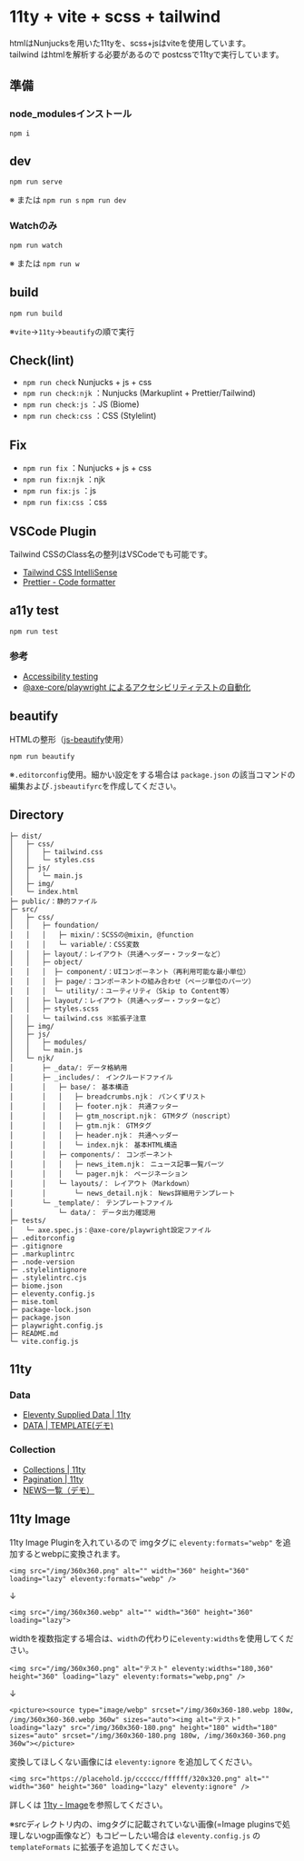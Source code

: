 # 11ty + vite + scss + tailwind
htmlはNunjucksを用いた11tyを、scss+jsはviteを使用しています。  
tailwind はhtmlを解析する必要があるので postcssで11tyで実行しています。  

## 準備
### node_modulesインストール
```
npm i
```

## dev
```
npm run serve
```
※ または `npm run s` `npm run dev`

### Watchのみ
```
npm run watch
```
※ または `npm run w`

## build
```
npm run build
```
※`vite`→`11ty`→`beautify`の順で実行


## Check(lint)
- `npm run check` Nunjucks + js + css
- `npm run check:njk` ：Nunjucks (Markuplint + Prettier/Tailwind)
- `npm run check:js` ：JS (Biome)
- `npm run check:css` ：CSS (Stylelint)

## Fix
- `npm run fix` ：Nunjucks + js + css
- `npm run fix:njk` ：njk
- `npm run fix:js` ：js
- `npm run fix:css` ：css

## VSCode Plugin
Tailwind CSSのClass名の整列はVSCodeでも可能です。

- [Tailwind CSS IntelliSense](https://marketplace.visualstudio.com/items?itemName=bradlc.vscode-tailwindcss)
- [Prettier - Code formatter](https://marketplace.visualstudio.com/items?itemName=esbenp.prettier-vscode)

## a11y test
```
npm run test
```
### 参考
- [Accessibility testing](https://playwright.dev/docs/accessibility-testing)
- [@axe-core/playwright によるアクセシビリティテストの自動化](https://azukiazusa.dev/blog/axe-core-playwright/)

## beautify
HTMLの整形（[js-beautify](https://github.com/beautify-web/js-beautify)使用）
```
npm run beautify
```
※`.editorconfig`使用。細かい設定をする場合は `package.json` の該当コマンドの編集および`.jsbeautifyrc`を作成してください。

## Directory
```
├─ dist/
│   ├─ css/
│   │   ├─ tailwind.css
│   │   └─ styles.css
│   ├─ js/
│   │   └─ main.js
│   ├─ img/
│   └─ index.html
├─ public/：静的ファイル
├─ src/
│   ├─ css/
│   │   ├─ foundation/
│   │   │   ├─ mixin/：SCSSの@mixin, @function
│   │   │   └─ variable/：CSS変数
│   │   ├─ layout/：レイアウト（共通ヘッダー・フッターなど）
│   │   ├─ object/
│   │   │  ├─ component/：UIコンポーネント（再利用可能な最小単位）
│   │   │  ├─ page/：コンポーネントの組み合わせ（ページ単位のパーツ）
│   │   │  └─ utility/：ユーティリティ（Skip to Content等）
│   │   ├─ layout/：レイアウト（共通ヘッダー・フッターなど）
│   │   ├─ styles.scss
│   │   └─ tailwind.css ※拡張子注意
│   ├─ img/
│   ├─ js/
│   │   ├─ modules/
│   │   └─ main.js
│   └─ njk/
│       ├─ _data/: データ格納用
│       ├─ _includes/： インクルードファイル
│       │   ├─ base/： 基本構造
│       │   │   ├─ breadcrumbs.njk： パンくずリスト
│       │   │   ├─ footer.njk： 共通フッター
│       │   │   ├─ gtm_noscript.njk： GTMタグ（noscript）
│       │   │   ├─ gtm.njk： GTMタグ
│       │   │   ├─ header.njk： 共通ヘッダー
│       │   │   └─ index.njk： 基本HTML構造
│       │   ├─ components/： コンポーネント
│       │   │   ├─ news_item.njk： ニュース記事一覧パーツ
│       │   │   └─ pager.njk： ページネーション
│       │   └─ layouts/： レイアウト（Markdown）
│       │       └─ news_detail.njk： News詳細用テンプレート
│       └─ _template/： テンプレートファイル
│           └─ data/： データ出力確認用
├─ tests/
│   └─ axe.spec.js：@axe-core/playwright設定ファイル
├─ .editorconfig
├─ .gitignore
├─ .markuplintrc
├─ .node-version
├─ .stylelintignore
├─ .stylelintrc.cjs
├─ biome.json
├─ eleventy.config.js
├─ mise.toml
├─ package-lock.json
├─ package.json
├─ playwright.config.js
├─ README.md
└─ vite.config.js
```
## 11ty

### Data
- [Eleventy Supplied Data | 11ty](https://www.11ty.dev/docs/data-eleventy-supplied/)
- [DATA | TEMPLATE(デモ)](http://localhost:8080/_template/data/)

### Collection
- [Collections | 11ty](https://www.11ty.dev/docs/collections/)
- [Pagination | 11ty](https://www.11ty.dev/docs/pagination/)
- [NEWS一覧（デモ）](http://localhost:8080/news/)

## 11ty Image
11ty Image Pluginを入れているので imgタグに `eleventy:formats="webp"` を追加するとwebpに変換されます。

```
<img src="/img/360x360.png" alt="" width="360" height="360" loading="lazy" eleventy:formats="webp" />
```
↓
```
<img src="/img/360x360.webp" alt="" width="360" height="360" loading="lazy">
```

widthを複数指定する場合は、`width`の代わりに`eleventy:widths`を使用してください。
```
<img src="/img/360x360.png" alt="テスト" eleventy:widths="180,360" height="360" loading="lazy" eleventy:formats="webp,png" />
```
↓
```
<picture><source type="image/webp" srcset="/img/360x360-180.webp 180w, /img/360x360-360.webp 360w" sizes="auto"><img alt="テスト" loading="lazy" src="/img/360x360-180.png" height="180" width="180" sizes="auto" srcset="/img/360x360-180.png 180w, /img/360x360-360.png 360w"></picture>
```

変換してほしくない画像には `eleventy:ignore` を追加してください。
```
<img src="https://placehold.jp/cccccc/ffffff/320x320.png" alt="" width="360" height="360" loading="lazy" eleventy:ignore" />
```

詳しくは [11ty - Image](https://www.11ty.dev/docs/plugins/image/)を参照してください。

※srcディレクトリ内の、imgタグに記載されていない画像(=Image pluginsで処理しないogp画像など）もコピーしたい場合は `eleventy.config.js` の `templateFormats` に拡張子を追加してください。
